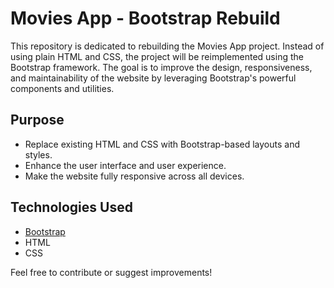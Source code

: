 # Movies App - Bootstrap Rebuild

This repository is dedicated to rebuilding the Movies App project. Instead of using plain HTML and CSS, the project will be reimplemented using the Bootstrap framework. The goal is to improve the design, responsiveness, and maintainability of the website by leveraging Bootstrap's powerful components and utilities.

## Purpose

- Replace existing HTML and CSS with Bootstrap-based layouts and styles.
- Enhance the user interface and user experience.
- Make the website fully responsive across all devices.

## Technologies Used

- [Bootstrap](https://getbootstrap.com/)
- HTML
- CSS

Feel free to contribute or suggest improvements!